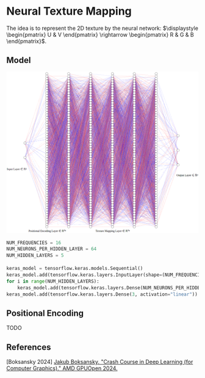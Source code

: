 # Neural Texture Mapping

The idea is to represent the 2D texture by the neural network: $\displaystyle \begin{pmatrix} U & V \end{pmatrix} \rightarrow \begin{pmatrix} R & G & B \end{pmatrix}$.  

## Model  

![](Neural-Texture-Mapping-NN-SVG.png)  

```python
NUM_FREQUENCIES = 16
NUM_NEURONS_PER_HIDDEN_LAYER = 64
NUM_HIDDEN_LAYERS = 5

keras_model = tensorflow.keras.models.Sequential()
keras_model.add(tensorflow.keras.layers.InputLayer(shape=(NUM_FREQUENCIES * 4,)))
for i in range(NUM_HIDDEN_LAYERS):
    keras_model.add(tensorflow.keras.layers.Dense(NUM_NEURONS_PER_HIDDEN_LAYER, activation="relu"))
keras_model.add(tensorflow.keras.layers.Dense(3, activation="linear"))
```

## Positional Encoding  

TODO  

## References  

\[Boksansky 2024\] [Jakub Boksansky. "Crash Course in Deep Learning (for Computer Graphics)." AMD GPUOpen 2024.](https://gpuopen.com/learn/deep_learning_crash_course/)  
